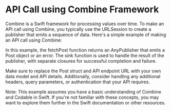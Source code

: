 # API Call using Combine Framework

Combine is a Swift framework for processing values over time. To make an API call using Combine, you typically use the URLSession to create a publisher that emits a sequence of data. Here's a simple example of making an API call using Combine:

In this example, the fetchPost function returns an AnyPublisher that emits a Post object or an error. The sink function is used to handle the result of the publisher, with separate closures for successful completion and failure.

Make sure to replace the Post struct and API endpoint URL with your own data model and API details. Additionally, consider handling any additional headers, query parameters, or authentication that your API requires.

Note: This example assumes you have a basic understanding of Combine and Codable in Swift. If you're not familiar with these concepts, you may want to explore them further in the Swift documentation or other resources.
